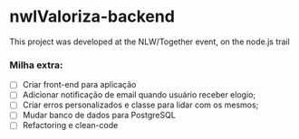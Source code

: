 # nwlValoriza-backend
This project was developed at the NLW/Together event, on the node.js trail


### Milha extra:

- [ ] Criar front-end para aplicação
- [ ] Adicionar notificação de email quando usuário receber elogio;
- [ ] Criar erros personalizados e classe para lidar com os mesmos;
- [ ] Mudar banco de dados para PostgreSQL
- [ ] Refactoring e clean-code
